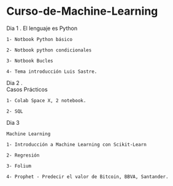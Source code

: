 # Curso-de-Machine-Learning

Dia 1 
.
    El lenguaje es Python

    1- Notbook Python básico

    2- Notbook python condicionales

    3- Notbook Bucles

    4- Tema introducción Luis Sastre.

Dia 2
 .   
    Casos Prácticos

    1- Colab Space X, 2 notebook.

    2- SQL

Dia 3

    Machine Learning

    1- Introducción a Machine Learning con Scikit-Learn

    2- Regresión

    3- Folium

    4- Prophet - Predecir el valor de Bitcoin, BBVA, Santander.
